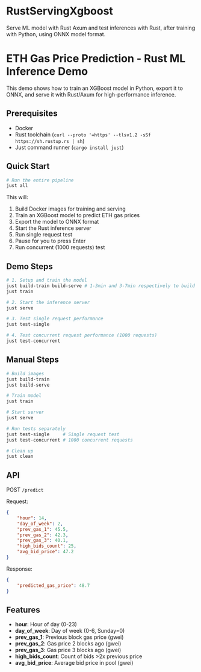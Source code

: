 # RustServingXgboost
Serve ML model with Rust Axum and test inferences with Rust, after training with Python, using ONNX model format.

# ETH Gas Price Prediction - Rust ML Inference Demo

This demo shows how to train an XGBoost model in Python, export it to ONNX, and serve it with Rust/Axum for high-performance inference.

## Prerequisites

- Docker
- Rust toolchain (`curl --proto '=https' --tlsv1.2 -sSf https://sh.rustup.rs | sh`)
- Just command runner (`cargo install just`)

## Quick Start

```bash
# Run the entire pipeline
just all
```

This will:
1. Build Docker images for training and serving
2. Train an XGBoost model to predict ETH gas prices
3. Export the model to ONNX format
4. Start the Rust inference server
5. Run single request test
6. Pause for you to press Enter
7. Run concurrent (1000 requests) test

## Demo Steps

```bash
# 1. Setup and train the model
just build-train build-serve # 1-3min and 3-7min respectively to build the 2 images the first time
just train

# 2. Start the inference server
just serve

# 3. Test single request performance
just test-single

# 4. Test concurrent request performance (1000 requests)
just test-concurrent
```

## Manual Steps

```bash
# Build images
just build-train
just build-serve

# Train model
just train

# Start server
just serve

# Run tests separately
just test-single     # Single request test
just test-concurrent # 1000 concurrent requests

# Clean up
just clean
```

## API

POST `/predict`

Request:
```json
{
    "hour": 14,
    "day_of_week": 2,
    "prev_gas_1": 45.5,
    "prev_gas_2": 42.3,
    "prev_gas_3": 40.1,
    "high_bids_count": 25,
    "avg_bid_price": 47.2
}
```

Response:
```json
{
    "predicted_gas_price": 48.7
}
```

## Features

- **hour**: Hour of day (0-23)
- **day_of_week**: Day of week (0-6, Sunday=0)
- **prev_gas_1**: Previous block gas price (gwei)
- **prev_gas_2**: Gas price 2 blocks ago (gwei)
- **prev_gas_3**: Gas price 3 blocks ago (gwei)  
- **high_bids_count**: Count of bids >2x previous price
- **avg_bid_price**: Average bid price in pool (gwei)
